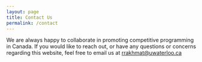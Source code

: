 ```yaml
---
layout: page
title: Contact Us
permalink: /contact
---
```


We are always happy to collaborate in promoting competitive programming in Canada. If you would like to reach out, or have any questions or concerns regarding this website, feel free to email us at [rrakhmat@uwaterloo.ca](mailto:rrakhmat@uwaterloo.ca)
